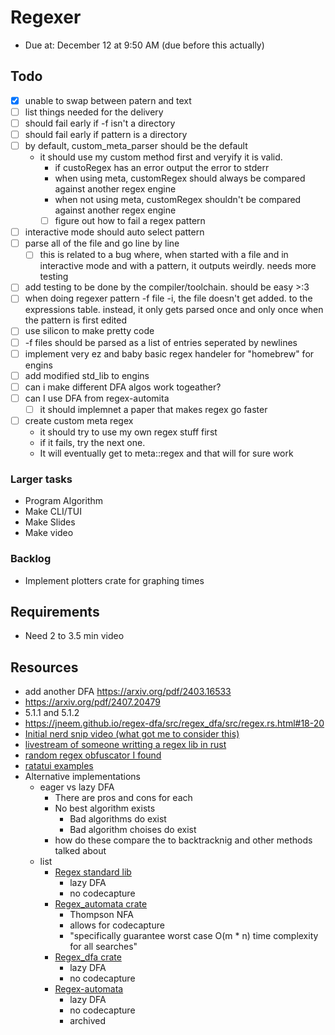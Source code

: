 # Regexer

- Due at: December 12 at 9:50 AM (due before this actually)

## Todo

- [x] unable to swap between patern and text
- [ ] list things needed for the delivery
- [ ] should fail early if -f isn't a directory
- [ ] should fail early if pattern is a directory
- [ ] by default, custom_meta_parser should be the default
  - it should use my custom method first and veryify it is valid.
    - if custoRegex has an error output the error to stderr 
    - when using meta, customRegex should always be compared against another regex engine
    - when not using meta, customRegex shouldn't be compared against another regex engine
    - [ ] figure out how to fail a regex pattern
- [ ] interactive mode should auto select pattern
- [ ] parse all of the file and go line by line
  - [ ] this is related to a bug where, when started with a file and in interactive mode and with a pattern, it outputs weirdly. needs more testing
- [ ] add testing to be done by the compiler/toolchain. should be easy >:3
- [ ] when doing regexer pattern -f file -i, the file doesn't get added. to the expressions table. instead, it only gets parsed once and only once when the pattern is first edited
- [ ] use silicon to make pretty code
- [ ] -f files should be parsed as a list of entries seperated by newlines
- [ ] implement very ez and baby basic regex handeler for "homebrew" for engins
- [ ] add modified std_lib to engins
- [ ] can i make different DFA algos work togeather?
- [ ] can I use DFA from regex-automita
  - [ ] it should implemnet a paper that makes regex go faster
- [ ] create custom meta regex
  - it should try to use my own regex stuff first
  - if it fails, try the next one.
  - It will eventually get to meta::regex and that will for sure work

### Larger tasks

- Program Algorithm
- Make CLI/TUI
- Make Slides
- Make video

### Backlog

- Implement plotters crate for graphing times

## Requirements

- Need 2 to 3.5 min video

## Resources

- add another DFA https://arxiv.org/pdf/2403.16533
-  https://arxiv.org/pdf/2407.20479 
  - 5.1.1 and 5.1.2
- https://jneem.github.io/regex-dfa/src/regex_dfa/src/regex.rs.html#18-20
- [Initial nerd snip video (what got me to consider this)](https://www.0de5.net/stimuli/a-reintroduction-to-programming/instructions-to-languages/how-regexes-got-catastrophic)
- [livestream of someone writting a regex lib in rust](https://www.youtube.com/watch?v=MH56D5M9xSQ)
- [random regex obfuscator I found](https://github.com/nexxeln/yugen)
- [ratatui examples](https://ratatui.rs/examples/apps/)
- Alternative implementations
  - eager vs lazy DFA
    - There are pros and cons for each
    - No best algorithm exists
      - Bad algorithms do exist
      - Bad algorithm choises do exist
    - how do these compare the to backtracknig and other methods talked about
  - list
    - [Regex standard lib](https://github.com/rust-lang/regex)
      - lazy DFA
      - no codecapture
    - [Regex_automata crate](https://docs.rs/regex-automata/latest/regex_automata/)
      - Thompson NFA
      - allows for codecapture
      - "specifically guarantee worst case O(m \* n) time complexity for all searches"
    - [Regex_dfa crate](https://jneem.github.io/regex-dfa/regex_dfa/index.html)
      - lazy DFA
      - no codecapture
    - [Regex-automata](https://github.com/BurntSushi/regex-automata)
      - lazy DFA
      - no codecapture
      - archived
